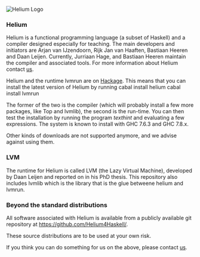 ![Helium Logo](http://www.cs.uu.nl/people/jur/Helium_0300pix.jpg)

### Helium

Helium is a functional programming language (a subset of Haskell) and a
compiler designed especially for teaching. The main developers and
initiators are Arjan van IJzendoorn, Rijk Jan van Haaften, Bastiaan
Heeren and Daan Leijen. Currently, Jurriaan Hage, and Bastiaan Heeren
maintain the compiler and associated tools. For more information about
Helium contact [us](mailto:helium4haskell@gmail.com).

Helium and the runtime lvmrun are on
[Hackage](https://hackage.haskell.org/package/helium). This means that
you can install the latest version of Helium by running
    cabal install helium
    cabal install lvmrun

The former of the two is the compiler (which will probably install a few
more packages, like Top and lvmlib), the second is the run-time. You can
then test the installation by running the program *texthint* and
evaluating a few expressions. The system is known to install with GHC
7.6.3 and GHC 7.8.x.

Other kinds of downloads are not supported anymore, and we advise
against using them.

### LVM

The runtime for Helium is called LVM (the Lazy Virtual Machine), developed
by Daan Leijen and reported on in his PhD thesis. This repository also
includes lvmlib which is the library that is the glue betweene helium and lvmrun.

### Beyond the standard distributions

All software associated with Helium is available from a publicly
available git repository at <https://github.com/Helium4Haskell/>.

These source distributions are to be used at your own risk.

If you think you can do something for us on the above, please contact
[us](mailto:helium4haskell@gmail.com).
